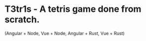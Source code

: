 # T3tr1s - A tetris game done from scratch.

 (Angular + Node, Vue + Node, Angular + Rust, Vue + Rust)
